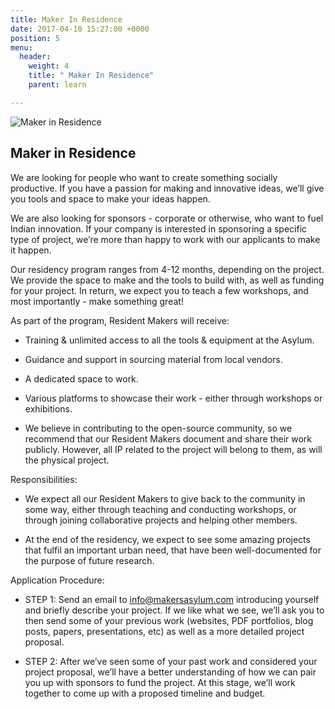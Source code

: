 ```yaml
---
title: Maker In Residence
date: 2017-04-10 15:27:00 +0000
position: 5
menu:
  header:
    weight: 4
    title: " Maker In Residence"
    parent: learn

---
```

![Maker in Residence](/uploads/ma_residency.jpg)

## Maker in Residence

We are looking for people who want to create something socially productive. If you have a passion for making and innovative ideas, we’ll give you tools and space to make your ideas happen.

We are also looking for sponsors - corporate or otherwise, who want to fuel Indian innovation. If your company is interested in sponsoring a specific type of project, we’re more than happy to work with our applicants to make it happen.

Our residency program ranges from 4-12 months, depending on the project. We provide the space to make and the tools to build with, as well as funding for your project. In return, we expect you to teach a few workshops, and most importantly - make something great!

As part of the program, Resident Makers will receive:

* Training & unlimited access to all the tools & equipment at the Asylum.

* Guidance and support in sourcing material from local vendors.

* A dedicated space to work.

* Various platforms to showcase their work - either through workshops or exhibitions.

* We believe in contributing to the open-source community, so we recommend that our Resident Makers document and share their work publicly. However, all IP related to the project will belong to them, as will the physical project.

Responsibilities:

* We expect all our Resident Makers to give back to the community in some way, either through teaching and conducting workshops, or through joining collaborative projects and helping other members.

* At the end of the residency, we expect to see some amazing projects that fulfil an important urban need, that have been well-documented for the purpose of future research.

Application Procedure:

* STEP 1: Send an email to [info@makersasylum.com](mailto:info@makersasylum.com) introducing yourself and briefly describe your project. If we like what we see, we’ll ask you to then send some of your previous work (websites, PDF portfolios, blog posts, papers, presentations, etc) as well as a more detailed project proposal.

* STEP 2: After we’ve seen some of your past work and considered your project proposal, we’ll have a better understanding of how we can pair you up with sponsors to fund the project. At this stage, we’ll work together to come up with a proposed timeline and budget.